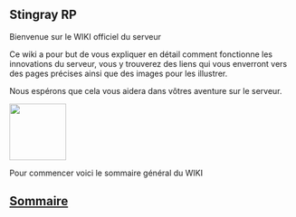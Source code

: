 ## Stingray RP


Bienvenue sur le WIKI officiel du serveur 

Ce wiki a pour but de vous expliquer en détail comment fonctionne les innovations du serveur,
vous y trouverez des liens qui vous enverront vers des pages précises ainsi que des images pour les illustrer.

Nous espérons que cela vous aidera dans vôtres aventure sur le serveur.

<img src="https://user-images.githubusercontent.com/98222041/150650197-3bb3c208-cbaf-4d08-bf8e-91b4be662aef.png" width="100" height="100">



Pour commencer voici le sommaire général du WIKI 
## [Sommaire](http://example.com)
